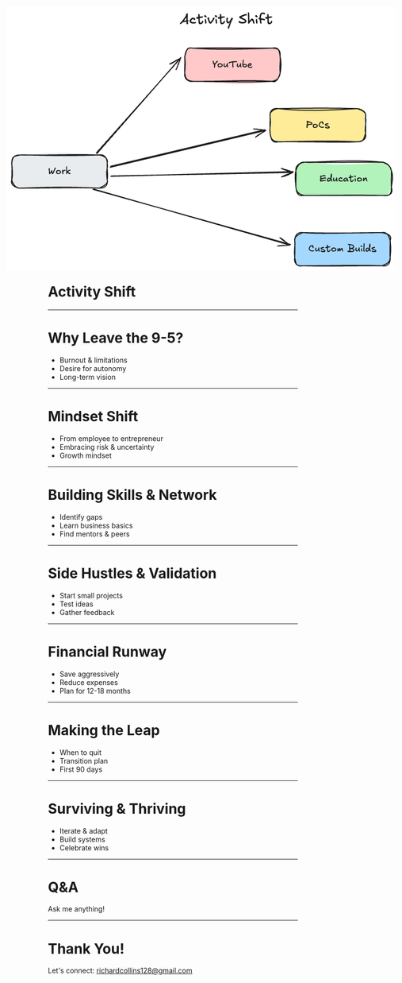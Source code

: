 ```yaml
---
marp: true
theme: gaia
paginate: true
header: "The Plan: 9-5 to Business Owner"
footer: "richardcollins128@gmail.com | the-plan"
---
```

<!-- _class: lead -->
# The Plan
Transitioning from 9-5 salaryman to a business owner in 6(-ish) years.

---
# Agenda
- Why leave the 9-5?
- Mindset shift
- Building skills & network
- Side hustles & validation
- Financial runway
- Making the leap
- Surviving & thriving
- Q&A

---
<style scoped>
img[alt~="top-right"] {
    position: absolute;
    top: 30px;
    right: 30px;
}
</style>
# Activity Shift
![top-right](../images/activity_shift_no_bg_1x.png)


---
# Why Leave the 9-5?
<!-- _header: "Why leave?" -->
<!-- _footer: "richardcollins128@gmail.com | the-plan" -->
- Burnout & limitations
- Desire for autonomy
- Long-term vision

---
# Mindset Shift
<!-- _header: "Mindset shift" -->
- From employee to entrepreneur
- Embracing risk & uncertainty
- Growth mindset

---
# Building Skills & Network
<!-- _header: "Skills & network" -->
- Identify gaps
- Learn business basics
- Find mentors & peers

---
# Side Hustles & Validation
<!-- _header: "Side hustles" -->
- Start small projects
- Test ideas
- Gather feedback

---
# Financial Runway
<!-- _header: "Financial runway" -->
- Save aggressively
- Reduce expenses
- Plan for 12-18 months

---
# Making the Leap
<!-- _header: "Making the leap" -->
- When to quit
- Transition plan
- First 90 days

---
# Surviving & Thriving
<!-- _header: "Survive & thrive" -->
- Iterate & adapt
- Build systems
- Celebrate wins

---
# Q&A
<!-- _header: "Q&A" -->
Ask me anything!

---
<!-- _footer: "Thanks for your attention! 🚀" -->
# Thank You!
Let's connect: richardcollins128@gmail.com
